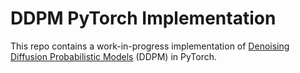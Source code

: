 # DDPM PyTorch Implementation 

This repo contains a work-in-progress implementation of [Denoising Diffusion Probabilistic Models](https://arxiv.org/abs/2006.11239) (DDPM) in PyTorch. 